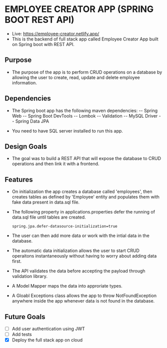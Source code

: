 # EMPLOYEE CREATOR APP (SPRING BOOT REST API)

- Live: https://employee-creator.netlify.app/
- This is the backend of full stack app called Employee Creator App built on Spring boot with REST API.

## Purpose

- The purpose of the app is to perform CRUD operations on a database by allowing the user to create, read, update and delete employee information.

## Dependencies

- The Spring boot app has the following maven dependencies:
  -- Spring Web
  -- Spring Boot DevTools
  -- Lombok
  -- Validation
  -- MySQL Driver
  -- Spring Data JPA

- You need to have SQL server installed to run this app.

## Design Goals

- The goal was to build a REST API that will expose the database to CRUD operations and then link it with a frontend.

## Features

- On initialization the app creates a database called 'employees', then creates tables as defined by 'Employee' entity and populates them with fake data present in data.sql file.

- The following property in applications.properties defer the running of data.sql file until tables are created.

  `spring.jpa.defer-datasource-initialization=true`

- The user can then add more data or work with the intial data in the database.

- The automatic data initialization allows the user to start CRUD operaitons instantaneously without having to worry about adding data first.

- The API validates the data before accepting the payload through validation library.

- A Model Mapper maps the data into approriate types.

- A Gloabl Exceptions class allows the app to throw NotFoundException anywhere inside the app whenever data is not found in the database.

## Future Goals

- [ ] Add user authentication using JWT
- [ ] Add tests
- [x] Deploy the full stack app on cloud
